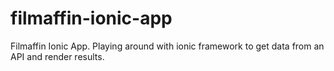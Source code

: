 # filmaffin-ionic-app
Filmaffin Ionic App. Playing around with ionic framework to get data from an API and render results.
